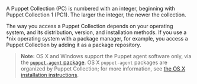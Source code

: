 A Puppet Collection (PC) is numbered with an integer, beginning with Puppet Collection 1 (PC1). The larger the integer, the newer the collection.

The way you access a Puppet Collection depends on your operating system, and its distribution, version, and installation methods. If you use a *nix operating system with a package manager, for example, you access a Puppet Collection by adding it as a package repository.

> **Note:** OS X and Windows support the Puppet agent software only, via the [`puppet-agent` package](/puppet/latest/reference/about_agent.html). OS X `puppet-agent` packages are organized by Puppet Collection; for more information, see [the OS X installation instructions](./install_osx.html).
